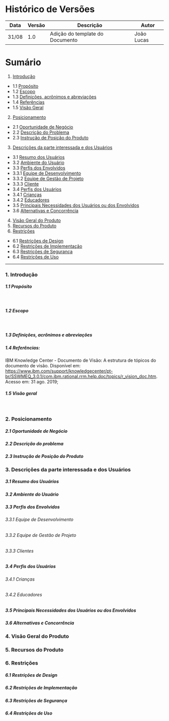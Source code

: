 # Histórico de Versões

Data|Versão|Descrição|Autor
-|-|-|-
31/08|1.0|Adição do template do Documento| João Lucas|


# Sumário

1. [Introdução](#1)
  - 1.1 [Propósito](#1_1)
  - 1.2 [Escopo](#1_2)
  - 1.3 [Definições, acrônimos e abreviações](#1_3)
  - 1.4 [Referências](#1_4)
  - 1.5 [Visão Geral](#1_5)
2. [Posicionamento](#2)
  - 2.1 [Oportunidade de Negócio](#2_1)
  - 2.2 [Descrição do Problema](#2_2)
  - 2.3 [Instrução de Posição do Produto](#2_3)
3. [Descrições da parte interessada e dos Usuários](#3)
  - 3.1 [Resumo dos Usuários](#3_1)
  - 3.2 [Ambiente do Usuário](#3_2)
  - 3.3 [Perfis dos Envolvidos](#3_3)
  - 3.3.1 [Equipe de Desenvolvimento](#3_3_1)
  - 3.3.2 [Equipe de Gestão de Projeto](#3_3_2)
  - 3.3.3 [Cliente](#3_3_3)
  - 3.4 [Perfis dos Usuários](#3_4)
  - 3.4.1 [Crianças](#3_4_1)
  - 3.4.2 [Educadores](#3_4_2)
  - 3.5 [Principais Necessidades dos Usuários ou dos Envolvidos](#3_5)
  - 3.6 [Alternativas e Concorrência](#3_6)
4. [Visão Geral do Produto](#4)
5. [Recursos do Produto](#5)
6. [Restrições](#6)
  - 6.1 [Restrições de Design](#6_1)
  - 6.2 [Restrições de Implementação](#6_2)
  - 6.3 [Restrições de Segurança](#6_3)
  - 6.4 [Restrições de Uso](#6_4)

___

### 1. <a name="1">Introdução</a>

##### 1.1 <a name ="1_1">Propósito</a>

<p align="justify"> &emsp;&emsp; </p>

##### 1.2 <a name="1_2">Escopo</a>

<p align="justify"> &emsp;&emsp; </p>

##### 1.3 <a name=1_3>Definições, acrônimos e abreviações</a>

##### 1.4 <a name="1_4">  Referências:</a>

IBM Knowledge Center - Documento de Visão: A estrutura de tópicos do documento de visão. Disponível em: https://www.ibm.com/support/knowledgecenter/pt-br/SSWMEQ_3.0.1/com.ibm.rational.rrm.help.doc/topics/r_vision_doc.htm. Acesso em: 31 ago. 2019;


##### 1.5 <a name="1_5">Visão geral</a>
 <p align="justify"> &emsp;&emsp; </p>

### 2. <a name="2">Posicionamento</a>

##### 2.1 <a name="2_1">Oportunidade de Negócio</a>


##### 2.2 <a name="2_2">Descrição do problema</a>

##### 2.3 <a name="2_3">Instrução de Posição do Produto</a>


### 3. <a name="3">Descrições da parte interessada e dos Usuários</a>


##### 3.1 <a name="3_1">Resumo dos Usuários</a>


##### 3.2 <a name="3_2">Ambiente do Usuário</a>


##### 3.3 <a name="3_3">Perfis dos Envolvidos</a>

###### 3.3.1 <a name="3_3_1">Equipe de Desenvolvimento</a>

###### 3.3.2 <a name="3_3_2">Equipe de Gestão de Projeto</a>

###### 3.3.3 <a name="3_3_3">Clientes</a>

##### 3.4 <a name="3_4">Perfis dos Usuários</a>

###### 3.4.1 <a name="3_5"> Crianças </a>

###### 3.4.2 <a name="3_5">Educadores</a>

##### 3.5 <a name="3_5">Principais Necessidades dos Usuários ou dos Envolvidos</a>

##### 3.6 <a name="3_6">Alternativas e Concorrência</a>

### 4. <a name="4">Visão Geral do Produto</a>

### 5. <a name="5">Recursos do Produto</a>

### 6. <a name="6">Restrições</a>

##### 6.1 <a name="6_1">Restrições de Design</a>

##### 6.2 <a name="6_2">Restrições de Implementação</a>


##### 6.3 <a name="6_3">Restrições de Segurança</a>


##### 6.4 <a name="6_4">Restrições de Uso</a>
